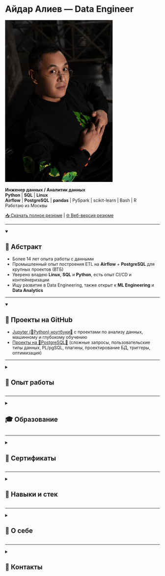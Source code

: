 # Айдар Алиев — Data Engineer

![ ](photo.jpg)

**Инженер данных / Аналитик данных**  
**Python** | **SQL** | **Linux**  
**Airflow** | **PostgreSQL** | **pandas** | PySpark | scikit-learn | Bash | R  
Работаю из Москвы

[📥 Скачать полное резюме](https://github.com/aydaraliev/CV/raw/main/CV_Aliev_data_engineer.pdf) | [🌐 Веб-версия резюме](https://инженер-данных.рф)

---

<details open>
<summary><h2>📌 Абстракт</h2></summary>

- Более 14 лет опыта работы с данными
- Промышленный опыт построения ETL на **Airflow** + **PostgreSQL** для крупных проектов (ВТБ)
- Уверено владею **Linux**, **SQL** и **Python**, есть опыт CI/CD и контейнеризации
- Ищу развитие в Data Engineering, также открыт к **ML Engineering** и **Data Analytics**

</details>

---

<details open>
<summary><h2>📂 Проекты на GitHub</h2></summary>

- [Jupyter (🐍Python) ноутбуки🔗](https://github.com/aydaraliev/data_science_course_yandex) с проектами по анализу данных, машинному и глубокому обучению
- [Проекты на 🐘PostgreSQL🔗](https://github.com/aydaraliev/SQL_for_development_course_yandex) (сложные запросы, пользовательские типы данных, PL/pgSQL, плагины, проектирование БД, триггеры, оптимизация)
</details>

---

<details>
<summary><h2>🏢 Опыт работы</h2></summary>

### Иннотех, Группа компаний
*Москва • Ноябрь 2022 — настоящее время*  
*Ведущий российский интегратор IT-решений для корпоративного сектора*  
**Разработчик ETL-процессов (Data Engineer)**

**Стек:** ETL/ELT, **Python**, **SQL**, **Airflow**, **PostgreSQL**, PL/pgSQL, Spark, git, Confluence, Maven

🔗 Перейти к разделу на сайте: [инженер-данных.рф → Иннотех](https://инженер-данных.рф/#job-innotech)














### Институт молекулярной генетики, НИЦ Курчатовский институт
*Москва • Сентябрь 2020 — настоящее время*  
*Ведущий российский научный центр в области молекулярной генетики*  
**Аналитик данных / Биоинформатик**

**Стек:** **Python**, R, bash, **Linux**, tabix, vcftools, bcftools, plink2, multiprocessing, FOSS

🔗 Перейти к разделу на сайте: [инженер-данных.рф → ИМГ, Курчатовский институт](https://инженер-данных.рф/#job-img-kurchatov)


---

### Департамент здравоохранения города Москвы
*Москва • Август 2021 — Ноябрь 2022*  
*Крупнейшая медицинская организация, управляющая цифровыми сервисами и данными здравоохранения Москвы*  
**Аналитик данных**

**Стек:** ETL/ELT, **Python**, **SQL**, ClickHouse, **Airflow**, **pandas**, openpyxl, requests, matplotlib, seaborn

🔗 Перейти к разделу на сайте: [инженер-данных.рф → ДЗМ](https://инженер-данных.рф/#job-dzm)


---

### Работа в лабораториях, преподавание
*Москва / Новая Зеландия / Амстердам / Бишкек • Август 2011 — Сентябрь 2020*  
*Исследовательская и образовательная деятельность в международных лабораториях и вузах*  
**Биоинформатик (ETL/ELT-пайплайны, анализ данных, моделирование, преподавание)**

**Стек:** **Python**, Bash, R, Java, **Linux**, C/C++ build tools, scikit-learn, multiprocessing, FOSS

🔗 Перейти к разделу на сайте: [инженер-данных.рф → Лабы и преподавание](https://инженер-данных.рф/#job-labs-teaching)


</details>

---

<details>
<summary><h2>🎓 Образование</h2></summary>

| Год  | Учебное заведение                          | Специальность и квалификация                  |
|------|-------------------------------------------|----------------------------------------------|
| 2014 | Massey University, Новая Зеландия         | Master in Computational Biology              |
| 2011 | МГУ им. М.В. Ломоносова (ФФМ)             | Лечебное дело (врач)                         |
| 2011 | МГУ им. М.В. Ломоносова (ВМиК)            | Разработчик (доп. квалификация)              |
</details>

---

<details>
<summary><h2>🏅 Сертификаты</h2></summary>

- **2024** — **SQL** для разработчиков (Яндекс Практикум)
- **2023** — Специалист по Data Science (Яндекс Практикум)
- **2020** — **Python** and Flask Bootcamp (Udemy)
- **2018** — Data Science Math Skills, Statistics with R, OOP in Java, REST APIs, Linear Algebra, Calculus (Coursera/edX/Stanford)
</details>

---

<details>
<summary><h2>🔨 Навыки и стек</h2></summary>

- **Языки:** **Python**, **SQL**, R, Java
- **Модули Python:** multiprocessing, os, requests, json
- **Базы данных и хранилища:** **PostgreSQL**, ClickHouse, S3
- **ETL и Workflow:** **Airflow**, Cron, Prefect 2, PySpark, Spark
- **Анализ данных:** **pandas**, matplotlib, seaborn, scikit-learn, Jupyter, Excel
- **API и Web:** REST, Flask, requests, json
- **DevOps:** git, Docker, CI/CD
- **ОС:** **Linux** (Ubuntu, Tuxedo OS), Windows, MacOS
</details>

---

<details>
<summary><h2>💬 О себе</h2></summary>

- Учился программировать на ВМиК МГУ параллельно с дипломом врача (ФФМ МГУ).
- После выпуска занимался сначала биоинформатикой, затем полностью перешёл в ETL и Data Engineering.
- Уверенно владею **Python** и **SQL**. Стремлюсь углубить свои знания при помощи онлайн обучения.
- Имею 3 года промышленного опыта разработки ETL процессов (**Airflow**, **pandas**, **PostgreSQL**, ClickHouse).
- Сторонник непрерывного обучения. Сейчас прохожу курс по инженерии данных на Яндекс Практикум. Поступил в магистратуру ВШЭ по инженерии данных (обучение онлайн).
- Слежу за новостями в области Data Science через подписку на medium.
- Изучал основы теории игр и эволюционные вычисления в Universiteit van Amsterdam и Vrije Universiteit (Амстердам).
- Анализировал структурированные данные и моделировал биологические системы.
- Преподавал **Python** и основы анализа данных студентам.
- Уверенно работаю в командной строке **Linux**, пишу скрипты на bash.
- Открыт к предложениям Data Engineer, ML Engineer и Data Analyst.
</details>

---

<details>
<summary><h2>📲 Контакты</h2></summary>

<div align="center">

### 🌐 Веб-версия резюме: [**инженер-данных.рф**](https://инженер-данных.рф)

<img src="./qr.png" width="50%">

[📥 Скачать полное резюме (PDF)](https://github.com/aydaraliev/CV/raw/main/CV_Aliev_data_engineer.pdf)

</div>
</details>
